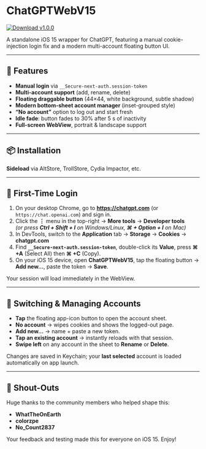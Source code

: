 # ChatGPTWebV15
[![Download v1.0.0](https://img.shields.io/badge/download-v1.0.0-blue)](https://github.com/Akuma1tko/ChatGPTwebV15/releases/tag/v1.0.0)


A standalone iOS 15 wrapper for ChatGPT, featuring a manual cookie-injection login fix and a modern multi-account floating button UI.

---

## 🚀 Features

- **Manual login** via `__Secure-next-auth.session-token`  
- **Multi-account support** (add, rename, delete)  
- **Floating draggable button** (44×44, white background, subtle shadow)  
- **Modern bottom-sheet account manager** (inset-grouped style)  
- **“No account”** option to log out and start fresh  
- **Idle fade**: button fades to 30% after 5 s of inactivity  
- **Full-screen WebView**, portrait & landscape support  

---

## 📦 Installation
  
**Sideload** via AltStore, TrollStore, Cydia Impactor, etc.  

---


## 🔑 First-Time Login

1. On your desktop Chrome, go to **https://chatgpt.com** (or `https://chat.openai.com`) and sign in.  
2. Click the **⋮** menu in the top-right → **More tools** → **Developer tools**  
   *(or press **Ctrl + Shift + I** on Windows/Linux, **⌘ + Option + I** on Mac)*  
3. In DevTools, switch to the **Application** tab → **Storage** → **Cookies** → **chatgpt.com**  
4. Find **`__Secure-next-auth.session-token`**, double-click its **Value**, press **⌘ +A** (Select All) then **⌘ +C** (Copy).  
5. On your iOS 15 device, open **ChatGPTWebV15**, tap the floating button → **Add new…**, paste the token → **Save**.  

Your session will load immediately in the WebView.  


---

## 🔄 Switching & Managing Accounts

- **Tap** the floating app-icon button to open the account sheet.  
- **No account** → wipes cookies and shows the logged-out page.  
- **Add new…** → name + paste a new token.  
- **Tap an existing account** → instantly reloads with that session.  
- **Swipe left** on any account in the sheet to **Rename** or **Delete**.  

Changes are saved in Keychain; your **last selected** account is loaded automatically on app launch.

---

## 🙏 Shout-Outs

Huge thanks to the community members who helped shape this:

- **WhatTheOnEarth**  
- **colorzpe**  
- **No_Count2837**  

Your feedback and testing made this for everyone on iOS 15. Enjoy!  
